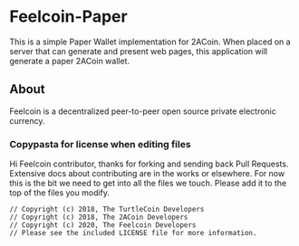 # Feelcoin-Paper #

This is a simple Paper Wallet implementation for 2ACoin. When placed on a server that can generate and present web pages, this application will generate a paper 2ACoin wallet.  

## About ##

Feelcoin is a decentralized peer-to-peer open source private electronic currency.


### Copypasta for license when editing files ###

Hi Feelcoin contributor, thanks for forking and sending back Pull Requests. Extensive docs about contributing are in the works or elsewhere. For now this is the bit we need to get into all the files we touch. Please add it to the top of the files you modify.  


    
    // Copyright (c) 2018, The TurtleCoin Developers  
    // Copyright (c) 2018, The 2ACoin Developers  
    // Copyright (c) 2020, The Feelcoin Developers  
    // Please see the included LICENSE file for more information.
    

